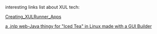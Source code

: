 interesting links list about XUL tech:

[Creating_XULRunner_Apps](https://developer.mozilla.org/en-US/docs/Archive/Mozilla/XULRunner/Creating_XULRunner_Apps_with_the_Mozilla_Build_System)

[a .jnlp web-Java thingy for "Iced Tea" in Linux made with a GUI Builder](http://guibuilder.de/guibuilder.jnlp)





